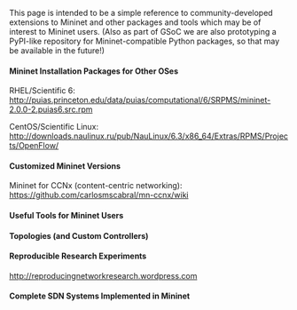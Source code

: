 This page is intended to be a simple reference to community-developed extensions to Mininet and other packages and tools which may be of interest to Mininet users. (Also as part of GSoC we are also prototyping a PyPI-like repository for Mininet-compatible Python packages, so that may be available in the future!)

#### Mininet Installation Packages for Other OSes

RHEL/Scientific 6: http://puias.princeton.edu/data/puias/computational/6/SRPMS/mininet-2.0.0-2.puias6.src.rpm

CentOS/Scientific Linux: http://downloads.naulinux.ru/pub/NauLinux/6.3/x86_64/Extras/RPMS/Projects/OpenFlow/

#### Customized Mininet Versions

Mininet for CCNx (content-centric networking): https://github.com/carlosmscabral/mn-ccnx/wiki

#### Useful Tools for Mininet Users

#### Topologies (and Custom Controllers)

#### Reproducible Research Experiments

http://reproducingnetworkresearch.wordpress.com

#### Complete SDN Systems Implemented in Mininet
